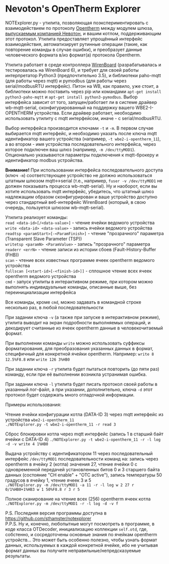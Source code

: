 Nevoton\'s OpenTherm Explorer
===

NOTExplorer.py - утилита, позволяющая поэкспериментировать с взаимодействием по протоколу [Opentherm](https://ihormelnyk.com/Content/Pages/opentherm_library/Opentherm%20Protocol%20v2-2.pdf) между модулем шлюза, [выпускаемым компанией Невотон](https://nevoton.ru/product/modul-rasshireniya-opentherm-dlya-wiren-board-6/), и вашим котлом, поддерживающим этот протокол. Утилита предоставляет упрощённый интерфейс взаимодействия, автоматизирует рутинные операции (такие, как повторение команды в случае ошибки), и преобразует данные человеческого формата в/из формат(а) протокола Opentherm.

Утилита работает в среде контроллера [WirenBoard](https://wirenboard.com) (разрабатывалась и тестировалась на WirenBoard 6), и требует для своей работы интерпретатор Python3 (предпочтительно 3.5), и библиотеки paho-mqtt (для работы через mqtt) и pymodbus (для работы через serial/modbusRTU интерфейс). Питон на WB, как правило, уже стоит, а библиотеки можно поставить через pip или командами `apt-get install python3-paho-mqtt` и `apt-get install python3-pymodbus`. Выбор интерфейса зависит от того, запущен/работает ли в системе драйвер wb-mqtt-serial, сконфигурированный на поддержку вашего WBE2-I-OPENTHERM устройства. Если драйвер работает, необходимо использовать утилиту с mqtt интерфейсом, иначе - с serial/modbusRTU.

Выбор интерфейса производится ключами `-t` и `-m`. В первом случае выбирается mqtt интерфейс, и необходимо указать после ключа mqtt идентификатор вашего устройства (например, `-t wbe2-i-opentherm_11`), а во втором - имя устройства последовательного интерфейса, через которое подключен ваш шлюз (например, `-m /dev/ttyMOD1`). Опционально указываются параметры подключения к mqtt-брокеру и идентификатор modbus устройства.

**Внимание!** При использовании интерфейса последовательного доступа (ключ `-m`) соответствующее устройство не должно использоваться штатным шлюзом mqtt<->serial (т.е., например, `fuser -v /dev/ttyMOD1` не должен показывать процесса wb-mqtt-serial). Ну и наоборот, если вы хотите использовать mqtt интерфейс, убедитесь, что штатный шлюз надлежащим образом сконфигурирован и ваше устройство доступно через стандартный веб-интерфейс WirenBoard (который, в свою очередь, пользуется шлюзом wb-mqtt-serial).

Утилита реализует команды:  
`read <data-id>[/<data-value>]` - чтение ячейки ведомого устройства   
`write <data-id> <data-value>` - запись ячейки ведомого устройства  
`readtsp <paramStart>[-<ParamFinish>]` - чтение "прозрачного" параметра (Transparent Slave Parameter (TSP))  
`writetsp <paramN> <ParamValue>` - запись "прозрачного" параметра  
`readerr <errN>` - чтение записи из истории сбоев (Fault-History-Buffer (FHB))  
`scan` - чтение всех известных программе ячеек opentherm ведомого устройства  
`fullscan [<start-id>[-<finish-id>]]` - сплошное чтение всех ячеек opentherm ведомого устройства  
`cmd` - запуск утилиты в интерактивном режиме, при котором можно выполнять индивидуальные команды, описанные выше, без переинициализации интерфейса  

Все команды, кроме `cmd`, можно задавать в командной строке несколько раз, в любой последовательности

При задании ключа `-v` (а также при запуске в интерактивном режиме), утилита выводит на экран подробности выполняемых операций, и декодирует считанные из ячеек opentherm данные в человекочитаемый формат.

При выполнении команды `write` можно использовать суффиксы форматирования, для преобразования указанных данных в формат, специфичный для конкретной ячейки opentherm. Например: `write 8 12.5%F8.8` или `write 126 3%HB0`

При задании ключа `-r` утилита будет пытаться повторить (до пяти раз) команду, если при её выполнении возникла устранимая ошибка.

При задании ключа `-l` утилита будет писать протокол своей работы в указанный лог-файл, а при указании, дополнительно, ключа `-d` этот протокол будет содержать много отладочной информации.


Примеры использования:

Чтение ячейки конфигурации котла (DATA-ID 3) через mqtt интерфейс из устройства `wbe2-i-opentherm_11`  
`./NOTExplorer.py -t wbe2-i-opentherm_11 -r read 3`

Сброс блокировки котла через mqtt интерфейс (запись 1 в старший байт ячейки с DATA-ID 4)
`./NOTExplorer.py -t wbe2-i-opentherm_11 -r -l log -d -v write 4 1%HB0`

Выдача устройству с идентификатором 11 через последовательный интерфейс `/dev/ttyMOD1` последовательности команд на: запись через opentherm в ячейку 2 (котла) значения 27, чтение ячейки 0 с одновременной передачей установленных битов 0 и 3 старшего байта данных (состояние "CH enable" + "OTC active"), запись температуры 50 градусов в ячейку 1, чтение ячеек 3 и 5  
`./NOTExplorer.py -m /dev/ttyMOD1 -a 11 -r -l log w 2 27 r 0/1%HB0+1%HB3 w 1 50%F8.8 r 3 r 5`

Полное сканирование на чтение всех (256) opentherm ячеек котла
`./NOTExplorer.py -m /dev/ttyMOD1 -r -l log -d -v f`


P.S. Последняя версия программы доступна в https://github.com/sthamster/notexplorer  
P.P.S. Ну и, конечно, любопытные могут посмотреть в программе, в коде класса OTDecoder, инициализацию коллекции `self.otd`, где, собстенно, и сосредоточены основные знания по ячейкам opentherm устройств...  Это может быть особенно полезно, чтобы узнать формат данных, используемых в каждой конкретной ячейке, ибо не учитывая формат данных вы получите неправильные/непредсказуемые результаты.

